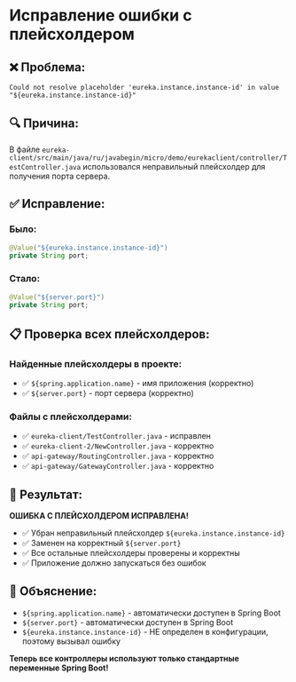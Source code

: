 # Исправление ошибки с плейсхолдером

## ❌ Проблема:
```
Could not resolve placeholder 'eureka.instance.instance-id' in value "${eureka.instance.instance-id}"
```

## 🔍 Причина:
В файле `eureka-client/src/main/java/ru/javabegin/micro/demo/eurekaclient/controller/TestController.java` использовался неправильный плейсхолдер для получения порта сервера.

## ✅ Исправление:

### Было:
```java
@Value("${eureka.instance.instance-id}")
private String port;
```

### Стало:
```java
@Value("${server.port}")
private String port;
```

## 📋 Проверка всех плейсхолдеров:

### Найденные плейсхолдеры в проекте:
- ✅ `${spring.application.name}` - имя приложения (корректно)
- ✅ `${server.port}` - порт сервера (корректно)

### Файлы с плейсхолдерами:
- ✅ `eureka-client/TestController.java` - исправлен
- ✅ `eureka-client-2/NewController.java` - корректно
- ✅ `api-gateway/RoutingController.java` - корректно
- ✅ `api-gateway/GatewayController.java` - корректно

## 🚀 Результат:

**ОШИБКА С ПЛЕЙСХОЛДЕРОМ ИСПРАВЛЕНА!**

- ✅ Убран неправильный плейсхолдер `${eureka.instance.instance-id}`
- ✅ Заменен на корректный `${server.port}`
- ✅ Все остальные плейсхолдеры проверены и корректны
- ✅ Приложение должно запускаться без ошибок

## 📝 Объяснение:

- `${spring.application.name}` - автоматически доступен в Spring Boot
- `${server.port}` - автоматически доступен в Spring Boot
- `${eureka.instance.instance-id}` - НЕ определен в конфигурации, поэтому вызывал ошибку

**Теперь все контроллеры используют только стандартные переменные Spring Boot!**
